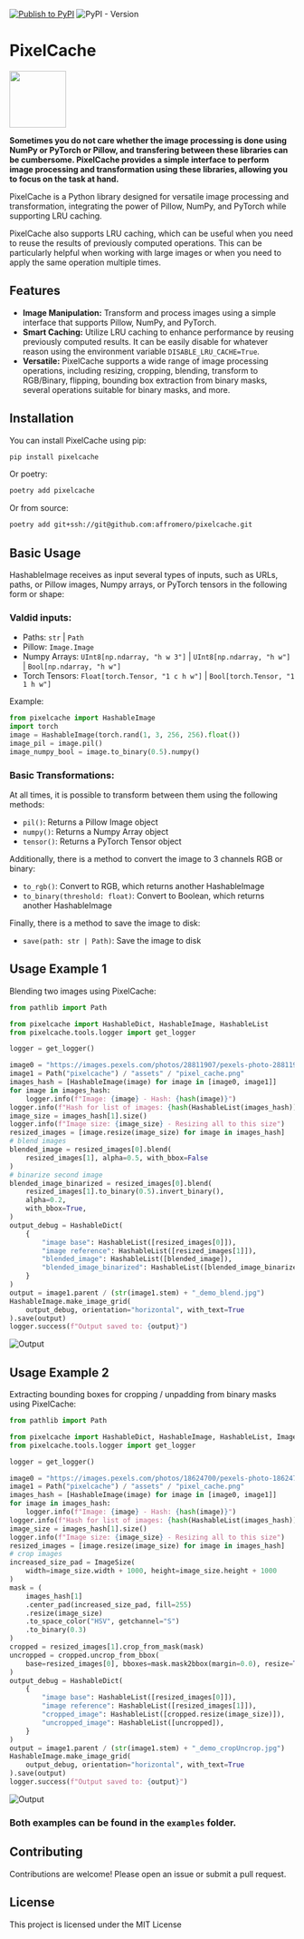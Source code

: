[![Publish to PyPI](https://github.com/affromero/PixelCache/actions/workflows/publish.yml/badge.svg)](https://github.com/affromero/PixelCache/actions/workflows/publish.yml)
![PyPI - Version](https://img.shields.io/pypi/v/pixelcache)

# PixelCache

<img src="pixelcache/assets/pixel_cache.png" width="100" height="100"/>

**Sometimes you do not care whether the image processing is done using NumPy or PyTorch or Pillow, and transfering between these libraries can be cumbersome. PixelCache provides a simple interface to perform image processing and transformation using these libraries, allowing you to focus on the task at hand.**

PixelCache is a Python library designed for versatile image processing and transformation, integrating the power of Pillow, NumPy, and PyTorch while supporting LRU caching.

PixelCache also supports LRU caching, which can be useful when you need to reuse the results of previously computed operations. This can be particularly helpful when working with large images or when you need to apply the same operation multiple times.

## Features

- **Image Manipulation:** Transform and process images using a simple interface that supports Pillow, NumPy, and PyTorch.
- **Smart Caching:** Utilize LRU caching to enhance performance by reusing previously computed results. It can be easily disable for whatever reason using the environment variable `DISABLE_LRU_CACHE=True`.
- **Versatile:** PixelCache supports a wide range of image processing operations, including resizing, cropping, blending, transform to RGB/Binary, flipping, bounding box extraction from binary masks, several operations suitable for binary masks, and more.

## Installation

You can install PixelCache using pip:

```bash
pip install pixelcache
```

Or poetry:

```bash
poetry add pixelcache
```

Or from source:

```bash
poetry add git+ssh://git@github.com:affromero/pixelcache.git
```

## Basic Usage

HashableImage receives as input several types of inputs, such as URLs, paths, or Pillow images, Numpy arrays, or PyTorch tensors in the following form or shape:

### Valdid inputs:

- Paths: `str` | `Path`
- Pillow: `Image.Image`
- Numpy Arrays: `UInt8[np.ndarray, "h w 3"]` | `UInt8[np.ndarray, "h w"]` | `Bool[np.ndarray, "h w"]`
- Torch Tensors: `Float[torch.Tensor, "1 c h w"]` | `Bool[torch.Tensor, "1 1 h w"]`

Example:

```python
from pixelcache import HashableImage
import torch
image = HashableImage(torch.rand(1, 3, 256, 256).float())
image_pil = image.pil()
image_numpy_bool = image.to_binary(0.5).numpy()
```

### Basic Transformations:

At all times, it is possible to transform between them using the following methods:

- `pil()`: Returns a Pillow Image object
- `numpy()`: Returns a Numpy Array object
- `tensor()`: Returns a PyTorch Tensor object

Additionally, there is a method to convert the image to 3 channels RGB or binary:

- `to_rgb()`: Convert to RGB, which returns another HashableImage
- `to_binary(threshold: float)`: Convert to Boolean, which returns another HashableImage

Finally, there is a method to save the image to disk:

- `save(path: str | Path)`: Save the image to disk

## Usage Example 1

Blending two images using PixelCache:

```python
from pathlib import Path

from pixelcache import HashableDict, HashableImage, HashableList
from pixelcache.tools.logger import get_logger

logger = get_logger()

image0 = "https://images.pexels.com/photos/28811907/pexels-photo-28811907/free-photo-of-majestic-elk-standing-in-forest-clearing.jpeg"
image1 = Path("pixelcache") / "assets" / "pixel_cache.png"
images_hash = [HashableImage(image) for image in [image0, image1]]
for image in images_hash:
    logger.info(f"Image: {image} - Hash: {hash(image)}")
logger.info(f"Hash for list of images: {hash(HashableList(images_hash))}")
image_size = images_hash[1].size()
logger.info(f"Image size: {image_size} - Resizing all to this size")
resized_images = [image.resize(image_size) for image in images_hash]
# blend images
blended_image = resized_images[0].blend(
    resized_images[1], alpha=0.5, with_bbox=False
)
# binarize second image
blended_image_binarized = resized_images[0].blend(
    resized_images[1].to_binary(0.5).invert_binary(),
    alpha=0.2,
    with_bbox=True,
)
output_debug = HashableDict(
    {
        "image base": HashableList([resized_images[0]]),
        "image reference": HashableList([resized_images[1]]),
        "blended_image": HashableList([blended_image]),
        "blended_image_binarized": HashableList([blended_image_binarized]),
    }
)
output = image1.parent / (str(image1.stem) + "_demo_blend.jpg")
HashableImage.make_image_grid(
    output_debug, orientation="horizontal", with_text=True
).save(output)
logger.success(f"Output saved to: {output}")

```

![Output](pixelcache/assets/pixel_cache_demo_blend.jpg)

## Usage Example 2

Extracting bounding boxes for cropping / unpadding from binary masks using PixelCache:

```python
from pathlib import Path

from pixelcache import HashableDict, HashableImage, HashableList, ImageSize
from pixelcache.tools.logger import get_logger

logger = get_logger()

image0 = "https://images.pexels.com/photos/18624700/pexels-photo-18624700/free-photo-of-a-vintage-typewriter.jpeg"
image1 = Path("pixelcache") / "assets" / "pixel_cache.png"
images_hash = [HashableImage(image) for image in [image0, image1]]
for image in images_hash:
    logger.info(f"Image: {image} - Hash: {hash(image)}")
logger.info(f"Hash for list of images: {hash(HashableList(images_hash))}")
image_size = images_hash[1].size()
logger.info(f"Image size: {image_size} - Resizing all to this size")
resized_images = [image.resize(image_size) for image in images_hash]
# crop images
increased_size_pad = ImageSize(
    width=image_size.width + 1000, height=image_size.height + 1000
)
mask = (
    images_hash[1]
    .center_pad(increased_size_pad, fill=255)
    .resize(image_size)
    .to_space_color("HSV", getchannel="S")
    .to_binary(0.3)
)
cropped = resized_images[1].crop_from_mask(mask)
uncropped = cropped.uncrop_from_bbox(
    base=resized_images[0], bboxes=mask.mask2bbox(margin=0.0), resize=True
)
output_debug = HashableDict(
    {
        "image base": HashableList([resized_images[0]]),
        "image reference": HashableList([resized_images[1]]),
        "cropped_image": HashableList([cropped.resize(image_size)]),
        "uncropped_image": HashableList([uncropped]),
    }
)
output = image1.parent / (str(image1.stem) + "_demo_cropUncrop.jpg")
HashableImage.make_image_grid(
    output_debug, orientation="horizontal", with_text=True
).save(output)
logger.success(f"Output saved to: {output}")

```

![Output](pixelcache/assets/pixel_cache_demo_cropUncrop.jpg)

### Both examples can be found in the `examples` folder.

## Contributing

Contributions are welcome! Please open an issue or submit a pull request.

## License

This project is licensed under the MIT License
